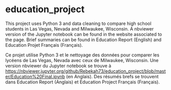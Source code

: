 # education_project

This project uses Python 3 and data cleaning to compare high school students in Las Vegas, Nevada and Milwaukee, Wisconsin. A nbviewer version of the Jupyter notebook can be found in the website associated to the page. Brief summaries can be found in Education Report (English) and Education Projet Français (Français).

Ce projet utilise Python 3 et le nettoyage des données pour comparer les lycéens de Las Vegas, Nevada avec ceux de Milwaukee, Wisconsin. Une version nbviewer du Jupyter notebook se trouve à https://nbviewer.jupyter.org/github/Rebekah73/education_project/blob/master/Education%20Final.ipynb (en Anglais). Des résumés brefs se trouvent dans Education Report (Anglais) et Education Project Français (Français).
